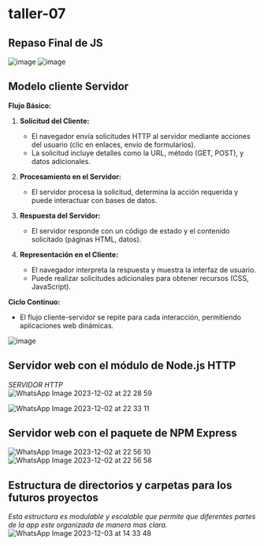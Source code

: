 # taller-07

## Repaso Final de JS<br>
![image](https://github.com/DennisCatana/taller-07/assets/150082943/2d8fc6da-d186-4b19-bd1e-179aad395c45)
![image](https://github.com/DennisCatana/taller-07/assets/150082943/f4705267-a908-49c5-9dcf-ba48d08fab07)

## Modelo cliente Servidor<br>
**Flujo Básico:**

1. **Solicitud del Cliente:**
   - El navegador envía solicitudes HTTP al servidor mediante acciones del usuario (clic en enlaces, envío de formularios).
   - La solicitud incluye detalles como la URL, método (GET, POST), y datos adicionales.

2. **Procesamiento en el Servidor:**
   - El servidor procesa la solicitud, determina la acción requerida y puede interactuar con bases de datos.
   
3. **Respuesta del Servidor:**
   - El servidor responde con un código de estado y el contenido solicitado (páginas HTML, datos).
   
4. **Representación en el Cliente:**
   - El navegador interpreta la respuesta y muestra la interfaz de usuario.
   - Puede realizar solicitudes adicionales para obtener recursos (CSS, JavaScript).

**Ciclo Continuo:**

- El flujo cliente-servidor se repite para cada interacción, permitiendo aplicaciones web dinámicas.

![image](https://github.com/DennisCatana/taller-07/assets/150082943/f3818687-55e1-4953-84c3-36382220c3bf)

## Servidor web con el módulo de Node.js HTTP<br>
*SERVIDOR HTTP* <br> 
![WhatsApp Image 2023-12-02 at 22 28 59](https://github.com/DennisCatana/taller-07/assets/117743538/99d68c2c-c253-44b5-a1c6-10c8d8c8f784) <br>

![WhatsApp Image 2023-12-02 at 22 33 11](https://github.com/DennisCatana/taller-07/assets/117743538/d3644958-bed3-4093-bc9e-71d019b01588) <br>

## Servidor web con el paquete de NPM Express<br>
![WhatsApp Image 2023-12-02 at 22 56 10](https://github.com/DennisCatana/taller-07/assets/117743538/a0152cdd-19cb-4371-8dd3-14ab820f66a4) <br>
![WhatsApp Image 2023-12-02 at 22 56 58](https://github.com/DennisCatana/taller-07/assets/117743538/43aeba99-6615-4e98-b60e-f4cc10f8cc42) <br>


## Estructura de directorios y carpetas para los futuros proyectos<br>
 
_Esta estructura es modulable y escalable que permite que diferentes partes de la app este organizada de manera mas clara._ <br>
![WhatsApp Image 2023-12-03 at 14 33 48](https://github.com/DennisCatana/taller-07/assets/117743538/d1118393-a53b-4c47-b526-57a314cb9eaa) <br>


